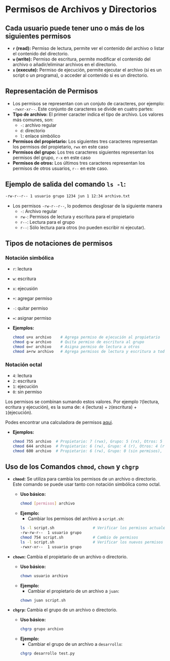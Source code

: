 # Permisos de Archivos y Directorios

## Cada usuario puede tener uno o más de los siguientes permisos
- **`r` (read):** Permiso de lectura, permite ver el contenido del archivo o listar el contenido del directorio.
- **`w` (write):** Permiso de escritura, permite modificar el contenido del archivo o añadir/eliminar archivos en el directorio.
- **`x` (execute):** Permiso de ejecución, permite ejecutar el archivo (si es un script o un programa), o acceder al contenido si es un directorio.

## Representación de Permisos
- Los permisos se representan con un conjuto de caracteres, por ejemplo: `-rwxr-xr--`. Este conjunto de caracteres se divide en cuatro partes:
- **Tipo de archivo:** El primer caracter indica el tipo de archivo. Los valores más comunes, son:
  - `-`: archivo regular
  - `d`: directorio
  - `l`: enlace simbólico
- **Permisos del propietario:** Los siguientes tres caracteres representan los permisos del propietario, `rwx` en este caso
- **Permisos del grupo:** Los tres caracteres siguientes representan los permisos del grupo, `r-x` en este caso
- **Permisos de otros:** Los últimos tres caracteres representan los permisos de otros usuarios, `r--` en este caso.

## Ejemplo de salida del comando `ls -l`:

```bash
-rw-r--r-- 1 usuario grupo 1234 jun 1 12:34 archivo.txt
```
- Los permisos `-rw-r--r--`, lo podemos desglosar de la siguiente manera
  - `-`: Archivo regular
  - `rw-`: Permisos de lectura y escritura para el propietario
  - `r--`: Lectura para el grupo
  - `r--`: Sólo lectura para otros (no pueden escribir ni ejecutar).

## Tipos de notaciones de permisos

### Notación simbólica
  - `r`: lectura
  - `w`: escritura
  - `x`: ejecusión
  - `+`: agregar permiso
  - `-`: quitar permiso
  - `=`: asignar permiso
       
- **Ejemplos:**
  ```bash
  chmod u+x archivo    # Agrega permiso de ejecución al propietario
  chmod g-w archivo    # Quita permiso de escritura al grupo
  chmod o=r archivo    # Asigna permiso de lectura a otros
  chmod a+rw archivo   # Agrega permisos de lectura y escritura a todos
  ```

### Notación octal
  - `4`: lectura
  - `2`: escritura
  - `1`: ejecución
  - `0`: sin permiso

Los permisos se combinan sumando estos valores. Por ejemplo `7`(lectura, ecritura y ejecución), es la suma de: `4` (lectura) + `2`(escritura) + `1`(ejecución).

Podes encontrar una calculadora de permisos [aqui](https://chmod-calculator.com/).

- **Ejemplos:**
  ```bash
  chmod 755 archivo  # Propietario: 7 (rwx), Grupo: 5 (rx), Otros: 5 (rx)
  chmod 644 archivo  # Propietario: 6 (rw), Grupo: 4 (r), Otros: 4 (r)
  chmod 600 archivo  # Propietario: 6 (rw), Grupo: 0 (sin permisos), Otros: 0 (sin permisos)
  ```


## Uso de los Comandos `chmod`, `chown` y `chgrp`

- **`chmod`:** Se utiliza para cambia los permisos de un archivo o directorio. Este comando se puede usar tanto con notación simbólica como octal.
  - **Uso básico:**
    ```bash
    chmod [permisos] archivo
    ```
  - **Ejemplo:**
    - Cambiar los permisos del archivo a `script.sh`:
    ```bash
    ls -l script.sh                 # Verificar los permisos actuales
    -rw-rw-r--  1 usuario grupo
    chmod 754 script.sh             # Cambio de permisos
    ls -l script.sh                 # Verificar los nuevos permisos
    -rwxr-xr--  1 usuario grupo
    ```

- **`chown`:** Cambia el propietario de un archivo o directorio.
  - **Uso básico:**
    ```bash
    chown usuario archivo
    ```
  - **Ejemplo:**
    - Cambiar el propietario de un archivo a `juan`:
    ```bash
    chown juan script.sh
    ```

- **`chgrp`:** Cambia el grupo de un archivo o directorio.
  - **Uso básico:**
    ```bash
    chgrp grupo archivo
    ```
  - **Ejemplo:**
    - Cambiar el grupo de un archivo a `desarrollo`:
    ```bash
    chgrp desarrollo test.py
    ```